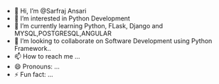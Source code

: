 - 👋 Hi, I’m @Sarfraj Ansari
- 👀 I’m interested in Python Development 
- 🌱 I’m currently learning Python, FLask, Django and MYSQL,POSTGRESQL,ANGULAR
- 💞️ I’m looking to collaborate on Software Development using Python Framework..
- 📫 How to reach me ...
- 😄 Pronouns: ...
- ⚡ Fun fact: ...

<!---
Sarffu/Sarffu is a ✨ special ✨ repository because its `README.md` (this file) appears on your GitHub profile.
You can click the Preview link to take a look at your changes.
--->
